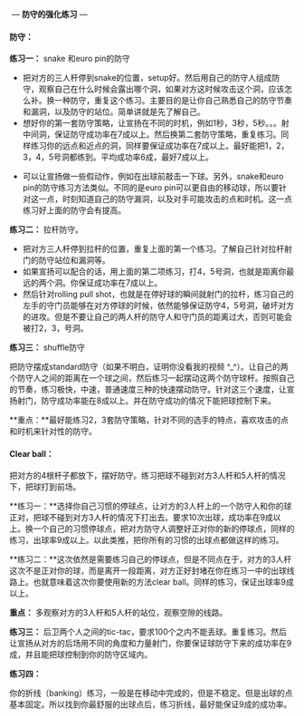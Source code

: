 ​								— **防守的强化练习** — 



#### **防守：**

**练习一：** snake 和euro pin的防守

- 把对方的三人杆停到snake的位置，setup好。然后用自己的防守人组成防守，观察自己在什么时候会露出哪个洞，如果对方这时候攻击这个洞，应该怎么补。换一种防守，重复这个练习。主要目的是让你自己熟悉自己的防守节奏和漏洞，以及防守的站位。简单讲就是先了解自己。
- 想好你的第一套防守策略，让宣扬在不同的时机，例如1秒，3秒，5秒。。。射中间洞，保证防守成功率在7成以上。然后换第二套防守策略，重复练习。同样练习你的远点和近点的洞，同样要保证成功率在7成以上。最好能把1，2，3，4，5号洞都练到。平均成功率6成，最好7成以上。

* 可以让宣扬做一些假动作，例如在出球前敲击一下球。另外，snake和euro pin的防守练习方法类似。不同的是euro pin可以更自由的移动球，所以要针对这一点，时刻知道自己的防守漏洞，以及对手可能攻击的点和时机。这一点练习好上面的防守会有提高。

**练习二：** 拉杆防守。

- 把对方三人杆停到拉杆的位置，重复上面的第一个练习。了解自己针对拉杆射门的防守站位和漏洞等。
- 如果宣扬可以配合的话，用上面的第二项练习，打4，5号洞，也就是距离你最远的两个洞。你保证成功率在7成以上。
- 然后针对rolling pull shot，也就是在停好球的瞬间就射门的拉杆，练习自己的左手的守门员能够在对方停球的时候，依然能够保证防守4，5号洞，破坏对方的进攻。但是不要让自己的两人杆的防守人和守门员的距离过大，否则可能会被打2，3，号洞。

**练习三：** shuffle防守

把防守摆成standard防守（如果不明白，证明你没看我的视频 ^_^）。让自己的两个防守人之间的距离在一个球之间，然后练习一起摆动这两个防守球杆。按照自己的节奏，练习极快，中速，普通速度三种的快速摆动防守。针对这三个速度，让宣扬射门，防守成功率能在8成以上。并在防守成功的情况下能把球控制下来。

**重点：**最好能练习2，3套防守策略，针对不同的选手的特点，喜欢攻击的点和时机来针对性的防守。

#### **Clear ball：**

把对方的4根杆子都放下，摆好防守。练习把球不碰到对方3人杆和5人杆的情况下，把球打到前场。

**练习一：**选择你自己习惯的停球点，让对方的3人杆上的一个防守人和你的球正对，把球不碰到对方3人杆的情况下打出去。要求10次出球，成功率在9成以上。换一个自己的习惯停球点，把对方防守人调整好正对你的新的停球点，同样的练习，出球率9成以上。以此类推，把你所有的习惯的出球点都做这样的练习。

**练习二：**这次依然是需要练习自己的停球点，但是不同点在于，对方的3人杆这次不是正对你的球，而是离开一段距离，对方正好封堵在你在练习一中的出球线路上。也就意味着这次你要使用新的方法clear ball。同样的练习，保证出球率9成以上。

**重点：** 多观察对方的3人杆和5人杆的站位，观察空隙的线路。

**练习三：** 后卫两个人之间的tic-tac，要求100个之内不能丢球。重复练习。然后让宣扬从对方的后场用不同的角度和力量射门，你要保证球防守下来的成功率在9成，并且能把球控制到你的防守区域内。

**练习四：**

你的折线（banking）练习，一般是在移动中完成的，但是不稳定。但是出球的点基本固定。所以找到你最舒服的出球点后，练习折线，最好能保证9成的成功率。